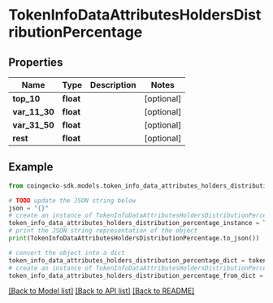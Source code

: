 # TokenInfoDataAttributesHoldersDistributionPercentage


## Properties

Name | Type | Description | Notes
------------ | ------------- | ------------- | -------------
**top_10** | **float** |  | [optional] 
**var_11_30** | **float** |  | [optional] 
**var_31_50** | **float** |  | [optional] 
**rest** | **float** |  | [optional] 

## Example

```python
from coingecko-sdk.models.token_info_data_attributes_holders_distribution_percentage import TokenInfoDataAttributesHoldersDistributionPercentage

# TODO update the JSON string below
json = "{}"
# create an instance of TokenInfoDataAttributesHoldersDistributionPercentage from a JSON string
token_info_data_attributes_holders_distribution_percentage_instance = TokenInfoDataAttributesHoldersDistributionPercentage.from_json(json)
# print the JSON string representation of the object
print(TokenInfoDataAttributesHoldersDistributionPercentage.to_json())

# convert the object into a dict
token_info_data_attributes_holders_distribution_percentage_dict = token_info_data_attributes_holders_distribution_percentage_instance.to_dict()
# create an instance of TokenInfoDataAttributesHoldersDistributionPercentage from a dict
token_info_data_attributes_holders_distribution_percentage_from_dict = TokenInfoDataAttributesHoldersDistributionPercentage.from_dict(token_info_data_attributes_holders_distribution_percentage_dict)
```
[[Back to Model list]](../README.md#documentation-for-models) [[Back to API list]](../README.md#documentation-for-api-endpoints) [[Back to README]](../README.md)


